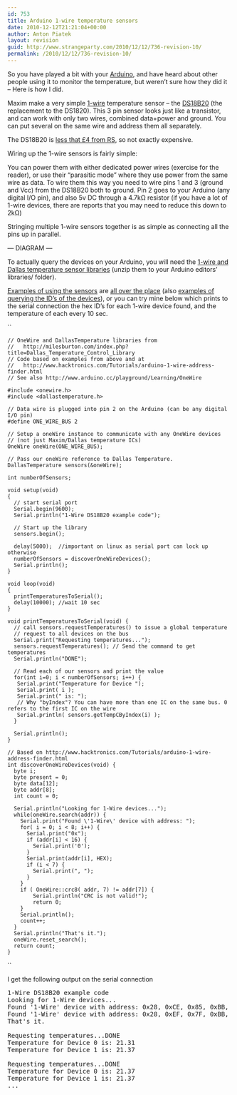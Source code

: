 ```yaml
---
id: 753
title: Arduino 1-wire temperature sensors
date: 2010-12-12T21:21:04+00:00
author: Anton Piatek
layout: revision
guid: http://www.strangeparty.com/2010/12/12/736-revision-10/
permalink: /2010/12/12/736-revision-10/
---
```

So you have played a bit with your [Arduino](http://www.arduino.cc/), and have heard about other people using it to monitor the temperature, but weren&#8217;t sure how they did it &#8211; Here is how I did.

Maxim make a very simple [1-wire](http://en.wikipedia.org/wiki/1-Wire) temperature sensor &#8211; the [DS18B20](http://www.maxim-ic.com/datasheet/index.mvp/id/2812) (the replacement to the DS1820). This 3 pin sensor looks just like a transistor, and can work with only two wires, combined data+power and ground. You can put several on the same wire and address them all separately.

The DS18B20 is [less that £4 from RS](http://uk.rs-online.com/web/search/searchBrowseAction.html?method=getProduct&R=5402805P), so not exactly expensive.

Wiring up the 1-wire sensors is fairly simple:

You can power them with either dedicated power wires (exercise for the reader), or use their &#8220;parasitic mode&#8221; where they use power from the same wire as data. To wire them this way you need to wire pins 1 and 3 (ground and Vcc) from the DS18B20 both to ground. Pin 2 goes to your Arduino (any digital I/O pin), and also 5v DC through a 4.7kΩ resistor (if you have a lot of 1-wire devices, there are reports that you may need to reduce this down to 2kΩ)

Stringing multiple 1-wire sensors together is as simple as connecting all the pins up in parallel.

&#8212; DIAGRAM &#8212;

To actually query the devices on your Arduino, you will need the [1-wire and Dallas temperature sensor libraries](http://milesburton.com/index.php?title=Dallas_Temperature_Control_Library#Latest) (unzip them to your Arduino editors&#8217; libraries/ folder).

[Examples of using the sensors](http://milesburton.com/index.php?title=Dallas_Temperature_Control_Library#Example) are [all over the place](http://arduinotronics.blogspot.com/) (also [examples of querying the ID&#8217;s of the devices](http://www.hacktronics.com/Tutorials/arduino-1-wire-address-finder.html)), or you can try mine below which prints to the serial connection the hex ID&#8217;s for each 1-wire device found, and the temperature of each every 10 sec.

 ``

    // OneWire and DallasTemperature libraries from
    //   http://milesburton.com/index.php?title=Dallas_Temperature_Control_Library
    // Code based on examples from above and at
    //   http://www.hacktronics.com/Tutorials/arduino-1-wire-address-finder.html
    // See also http://www.arduino.cc/playground/Learning/OneWire
    
    #include <onewire.h>
    #include <dallastemperature.h>
    
    // Data wire is plugged into pin 2 on the Arduino (can be any digital I/O pin)
    #define ONE_WIRE_BUS 2
    
    // Setup a oneWire instance to communicate with any OneWire devices
    // (not just Maxim/Dallas temperature ICs)
    OneWire oneWire(ONE_WIRE_BUS);
    
    // Pass our oneWire reference to Dallas Temperature.
    DallasTemperature sensors(&oneWire);
    
    int numberOfSensors;
    
    void setup(void)
    {
      // start serial port
      Serial.begin(9600);
      Serial.println("1-Wire DS18B20 example code");
    
      // Start up the library
      sensors.begin();
    
      delay(5000);  //important on linux as serial port can lock up otherwise
      numberOfSensors = discoverOneWireDevices();
      Serial.println();
    }
    
    void loop(void)
    {
      printTemperaturesToSerial();
      delay(10000); //wait 10 sec
    }
    
    void printTemperaturesToSerial(void) {
      // call sensors.requestTemperatures() to issue a global temperature
      // request to all devices on the bus
      Serial.print("Requesting temperatures...");
      sensors.requestTemperatures(); // Send the command to get temperatures
      Serial.println("DONE");
    
      // Read each of our sensors and print the value
      for(int i=0; i < numberOfSensors; i++) {
       Serial.print("Temperature for Device ");
       Serial.print( i );
       Serial.print(" is: ");
       // Why "byIndex"? You can have more than one IC on the same bus. 0 refers to the first IC on the wire
       Serial.println( sensors.getTempCByIndex(i) );
      }
    
      Serial.println();
    }
    
    // Based on http://www.hacktronics.com/Tutorials/arduino-1-wire-address-finder.html
    int discoverOneWireDevices(void) {
      byte i;
      byte present = 0;
      byte data[12];
      byte addr[8];
      int count = 0;
    
      Serial.println("Looking for 1-Wire devices...");
      while(oneWire.search(addr)) {
        Serial.print("Found \'1-Wire\' device with address: ");
        for( i = 0; i < 8; i++) {
          Serial.print("0x");
          if (addr[i] < 16) {
            Serial.print('0');
          }
          Serial.print(addr[i], HEX);
          if (i < 7) {
            Serial.print(", ");
          }
        }
        if ( OneWire::crc8( addr, 7) != addr[7]) {
            Serial.println("CRC is not valid!");
            return 0;
        }
        Serial.println();
        count++;
      }
      Serial.println("That's it.");
      oneWire.reset_search();
      return count;
    }

 ``

I get the following output on the serial connection

<pre>1-Wire DS18B20 example code
Looking for 1-Wire devices...
Found '1-Wire' device with address: 0x28, 0xCE, 0x85, 0xBB, 0x02, 0x00, 0x00, 0xC1
Found '1-Wire' device with address: 0x28, 0xEF, 0x7F, 0xBB, 0x02, 0x00, 0x00, 0x5B
That's it.

Requesting temperatures...DONE
Temperature for Device 0 is: 21.31
Temperature for Device 1 is: 21.37

Requesting temperatures...DONE
Temperature for Device 0 is: 21.37
Temperature for Device 1 is: 21.37
...</pre>